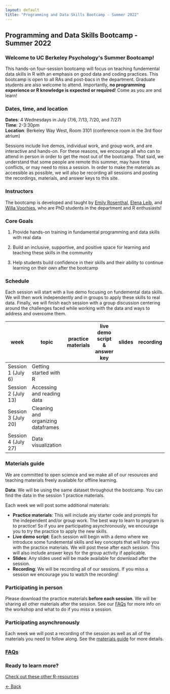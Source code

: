 ```yaml
---
layout: default
title: "Programming and Data Skills Bootcamp - Summer 2022"
---
```


## Programming and Data Skills Bootcamp - Summer 2022
### Welcome to UC Berkeley Psychology's Summer Bootcamp! 
This hands-on four-session bootcamp will focus on teaching fundemental data skills in R with an emphasis on good data and coding practices. This bootcamp is open to all RAs and post-bacs in the department. Graduate students are also welcome to attend. Importantly, **no programming experience or R knowledge is expected or required**! Come as you are and learn!  
  
### Dates, time, and location
**Dates**: 4 Wednesdays in July (7/6, 7/13, 7/20, and 7/27)   
**Time**: 2-3:30pm  
**Location**: Berkeley Way West, Room 3101 (conference room in the 3rd floor atrium)  
  
Sessions include live demos, individual work, and group work, and are interactive and hands-on. For these reasons, we encourage all who can to attend in person in order to get the most out of the bootcamp. That said, we understand that some people are remote this summer, may have time conflicts, or may need to miss a session. In order to make the materials as accessible as possible, we will also be recording all sessions and posting the recordings, materials, and answer keys to this site.   

### Instructors
The bootcamp is developed and taught by [Emily Rosenthal](https://hinshawsubdomain.dreamhosters.com/?page_id=26), [Elena Leib](https://bungelab.berkeley.edu/graduate-students/), and [Willa Voorhies](https://cnl.berkeley.edu/people/willa-voorhies/), who are PhD students in the department and R enthusiasts!

### Core Goals
1) Provide hands-on training in fundamental programming and data skills with real data  
  
2) Build an inclusive, supportive, and positive space for learning and teaching these skills in the community  
  
3) Help students build confidence in their skills and their ability to continue learning on their own after the bootcamp

### Schedule

Each session will start with a live demo focusing on fundemental data skills. We will then work independently and in groups to apply these skills to real data. Finally, we will finish each session with a group discussion centering around the challenges faced while working with the data and ways to address and overcome them. 


|  week | topic | practice materials |live demo script & answer key |slides | recording | 
| ------|-------|------- |  ------|-------|-------|
| Session 1 (July 6) |Getting started with R|||||
| Session 2 (July 13)|Accessing and reading data|||||
| Session 3 (July 20)|Cleaning and organizing dataframes|||||
| Session 4 (July 27)|Data visualization|||||


### Materials guide
We are committed to open science and we make all of our resources and teaching materials freely available for offline learning.

**Data**: We will be using the same dataset throughout the bootcamp. You can find the data in the session 1 practice materials.   

Each week we will post some additional materials: 

* **Practice materials**: This will include any starter code and prompts for the independent and/or group work. The best way to learn to program is to practice! So if you are participating asynchronously, we encourage you to try the practice to apply the new skills. 
* **Live demo script**: Each session will begin with a demo where we introduce some fundemental skills and key concepts that will help you with the practice materials. We will post these after each session. This will also include answer keys for the group activity if applicable. 
* **Slides**: Any slides used will be made available for download after the session. 
* **Recording**: We will be recording all of our sessions. If you miss a session we encourage you to watch the recording! 

### Participating in person
Please download the practice materials **before each session**. We will be sharing all other materials after the session.
See our [FAQs](https://ucb-psychology-quack.github.io/site/summer_bootcamp/FAQs) for more info on the workshop and what to do if you miss a session. 

### Participating asynchronously 
Each week we will post a recording of the session as well as all of the materials you need to follow along. See the [materials guide](https://github.com/UCB-Psychology-QuACK/site/blob/main/summer_bootcamp2022/bootcamp2022.md#materials-guide) for more details. 

### [FAQs](https://ucb-psychology-quack.github.io/site/summer_bootcamp/FAQs)

### Ready to learn more?
[Check out these other R-resources](https://ucb-psychology-quack.github.io/site/resources/r-resources)

[<- Back](https://ucb-psychology-quack.github.io/site)
